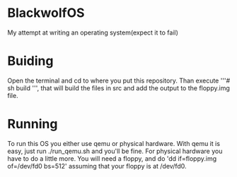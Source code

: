 BlackwolfOS
===========

My attempt at writing an operating system(expect it to fail)

Buiding
=======

Open the terminal and cd to where you put this repository.
Than execute 
'''# sh build
''', that will build the files in src and add the output to
the floppy.img file.

Running
=======

To run this OS you either use qemu or physical hardware. With qemu it is easy, 
just run ./run_qemu.sh and you'll be fine.
For physical hardware you have to do a little more. You will need a floppy, and
do 'dd if=floppy.img of=/dev/fd0 bs=512' assuming that your floppy is at /dev/fd0.
